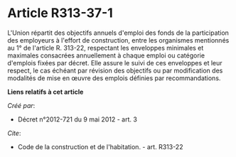 # Article R313-37-1

L'Union répartit des objectifs annuels d'emploi des fonds de la participation des employeurs à l'effort de construction,
entre les organismes mentionnés au 1° de l'article R. 313-22, respectant les enveloppes minimales et maximales consacrées
annuellement à chaque emploi ou catégorie d'emplois fixées par décret. Elle assure le suivi de ces enveloppes et leur
respect, le cas échéant par révision des objectifs ou par modification des modalités de mise en œuvre des emplois définies
par recommandations.

**Liens relatifs à cet article**

_Créé par_:

  - Décret n°2012-721 du 9 mai 2012 - art. 3

_Cite_:

  - Code de la construction et de l'habitation. - art. R313-22
